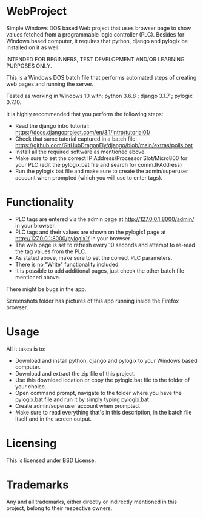 # WebProject
Simple Windows DOS based Web project that uses browser page to show values fetched from a programmable logic controller (PLC).
Besides for Windows based computer, it requires that python, django and pylogix be installed on it as well.

INTENDED FOR BEGINNERS, TEST DEVELOPMENT AND/OR LEARNING PURPOSES ONLY.

This is a Windows DOS batch file that performs automated steps of creating web pages and running the server.

Tested as working in Windows 10 with: python 3.6.8 ; django 3.1.7 ; pylogix 0.7.10.

It is highly recommended that you perform the following steps:

- Read the django intro tutorial: https://docs.djangoproject.com/en/3.1/intro/tutorial01/
- Check that same tutorial captured in a batch file: https://github.com/GitHubDragonFly/django/blob/main/extras/polls.bat
- Install all the required software as mentioned above.
- Make sure to set the correct IP Address/Processor Slot/Micro800 for your PLC (edit the pylogix.bat file and search for comm.IPAddress)
- Run the pylogix.bat file and make sure to create the admin/superuser account when prompted (which you will use to enter tags).

# Functionality
- PLC tags are entered via the admin page at http://127.0.0.1:8000/admin/ in your browser.
- PLC tags and their values are shown on the pylogix1 page at http://127.0.0.1:8000/pylogix1/ in your browser.
- The web page is set to refresh every 10 seconds and attempt to re-read the tag values from the PLC.
- As stated above, make sure to set the correct PLC parameters.
- There is no "Write" functionality included.
- It is possible to add additional pages, just check the other batch file mentioned above.

There might be bugs in the app.

Screenshots folder has pictures of this app running inside the Firefox browser.

# Usage
All it takes is to:
- Download and install python, django and pylogix to your Windows based computer.
- Download and extract the zip file of this project.
- Use this download location or copy the pylogix.bat file to the folder of your choice.
- Open command prompt, navigate to the folder where you have the pylogix.bat file and run it by simply typing pylogix.bat
- Create admin/superuser account when prompted.
- Make sure to read everything that's in this description, in the batch file itself and in the screen output.

# Licensing
This is licensed under BSD License.

# Trademarks
Any and all trademarks, either directly or indirectly mentioned in this project, belong to their respective owners.
